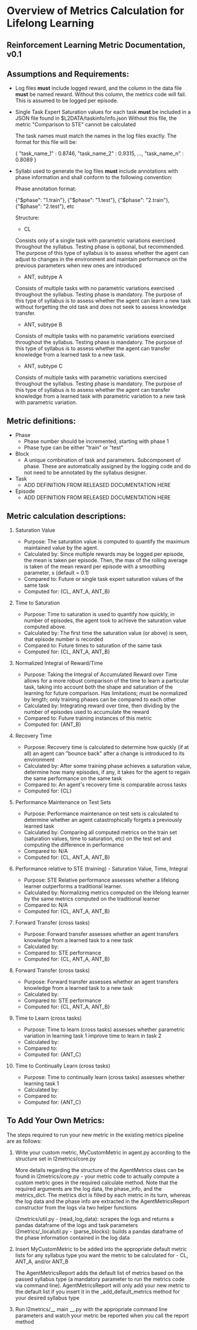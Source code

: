 # Overview of Metrics Calculation for Lifelong Learning
## Reinforcement Learning Metric Documentation, v0.1

Assumptions and Requirements:
------

+ Log files __must__ include logged reward, and the column in the data file __must__ be named reward. 
    Without this column, the metrics code will fail.
    This is assumed to be logged per episode.
+ Single Task Expert Saturation values for each task __must__ be included in a JSON file found in $L2DATA/taskinfo/info.json 
    Without this file, the metric "Comparison to STE" cannot be calculated 
    
    The task names must match the names in the log files exactly. The format for this file will be: 
    
    {
    "task_name_1" : 0.8746,
    "task_name_2" : 0.9315,
    ...,
    "task_name_n" : 0.8089
    }
        
+ Syllabi used to generate the log files __must__ include annotations with phase information and shall conform to the following convention:
    
    Phase annotation format:

    {"$phase":  "1.train"}, {"$phase":  "1.test"}, {"$phase":  "2.train"}, {"$phase":  "2.test"}, etc

    Structure:
    
    + CL

    Consists only of a single task with parametric variations exercised throughout the syllabus. Testing phase is optional, 
    but recommended. The purpose of this type of syllabus is to assess whether the agent can adjust to changes in the 
    environment and maintain performance on the previous parameters when new ones are introduced

    + ANT, subtype A

    Consists of multiple tasks with no parametric variations exercised throughout the syllabus. Testing phase is mandatory.
    The purpose of this type of syllabus is to assess whether the agent can learn a new task without forgetting the old task
    and does not seek to assess knowledge transfer.

    + ANT, subtype B

    Consists of multiple tasks with no parametric variations exercised throughout the syllabus. Testing phase is mandatory.
    The purpose of this type of syllabus is to assess whether the agent can transfer knowledge from a learned task to a new task.
    
    + ANT, subtype C

    Consists of multiple tasks with parametric variations exercised throughout the syllabus. Testing phase is mandatory.
    The purpose of this type of syllabus is to assess whether the agent can transfer knowledge from a learned task with 
    parametric variation to a new task with parametric variation.


Metric definitions:
------

+ Phase
    - Phase number should be incremented, starting with phase 1
    - Phase type can be either "train" or "test"
+ Block
    - A unique combination of task and parameters. Subcomponent of phase. 
    These are automatically assigned by the logging code and do not need to be annotated by the syllabus designer.
+ Task
    - ADD DEFINITION FROM RELEASED DOCUMENTATION HERE
+ Episode
    - ADD DEFINITION FROM RELEASED DOCUMENTATION HERE



Metric calculation descriptions:
------

1. Saturation Value
    + Purpose: The saturation value is computed to quantify the maximum maintained value by the agent.
    + Calculated by: Since multiple rewards may be logged per episode, the mean is taken per episode. 
    Then, the max of the rolling average is taken of the mean reward per episode with a smoothing parameter, s (default = 0.1)
    + Compared to: Future or single task expert saturation values of the same task
    + Computed for: {CL, ANT_A, ANT_B}                             

2. Time to Saturation
    + Purpose: Time to saturation is used to quantify how quickly, in number of episodes, the agent took to achieve the 
    saturation value computed above.
    + Calculated by: The first time the saturation value (or above) is seen, that episode number is recorded
    + Compared to: Future times to saturation of the same task
    + Computed for: {CL, ANT_A, ANT_B}

3. Normalized Integral of Reward/Time
    - Purpose: Taking the Integral of Accumulated Reward over Time allows for a more robust comparison of the time to learn a particular task, 
    taking into account both the shape and saturation of the learning for future comparison. Has limitations; must be normalized by length; 
    only training phases can be compared to each other
    + Calculated by: Integrating reward over time, then dividing by the number of episodes used to accumulate the reward
    + Compared to: Future training instances of this metric
    + Computed for: {ANT_B}

4. Recovery Time
    + Purpose: Recovery time is calculated to determine how quickly (if at all) an agent can "bounce back" after a change is introduced to its environment
    + Calculated by: After some training phase achieves a saturation value, determine how many episodes, if any, it takes for the agent to regain the same performance on the same task
    + Compared to: An agent's recovery time is comparable across tasks
    + Computed for: {CL}

5. Performance Maintenance on Test Sets
    + Purpose: Performance maintenance on test sets is calculated to determine whether an agent catastrophically forgets a previously learned task
    + Calculated by: Comparing all computed metrics on the train set (saturation values, time to saturation, etc) on the test set and computing the difference in performance  
    + Compared to: N/A
    + Computed for: {CL, ANT_A, ANT_B}

6. Performance relative to STE (training) - Saturation Value, Time, Integral
    + Purpose: STE Relative performance assesses whether a lifelong learner outperforms a traditional learner.
    + Calculated by: Normalizing metrics computed on the lifelong learner by the same metrics computed on the traditional learner 
    + Compared to: N/A
    + Computed for: {CL, ANT_A, ANT_B}

7. Forward Transfer (cross tasks)
    + Purpose: Forward transfer assesses whether an agent transfers knowledge from a learned task to a new task 
    + Calculated by: 
    + Compared to: STE performance
    + Computed for: {CL, ANT_A, ANT_B}
    
8. Forward Transfer (cross tasks)
    + Purpose: Forward transfer assesses whether an agent transfers knowledge from a learned task to a new task 
    + Calculated by: 
    + Compared to: STE performance
    + Computed for: {CL, ANT_A, ANT_B}

9. Time to Learn (cross tasks)
    + Purpose: Time to learn (cross tasks) assesses whether parametric variation in learning task 1 improve time to learn in task 2
    + Calculated by: 
    + Compared to:
    + Computed for: {ANT_C}
    
10. Time to Continually Learn (cross tasks)
    + Purpose: Time to continually learn (cross tasks) assesses whether learning task 1 
    + Calculated by: 
    + Compared to:
    + Computed for: {ANT_C}


To Add Your Own Metrics:
------

The steps required to run your new metric in the existing metrics pipeline are as follows:

1. Write your custom metric, MyCustomMetric in agent.py according to the structure set in l2metrics/core.py

    More details regarding the structure of the AgentMetrics class can be found in l2metrics/core.py - your metric code to 
    actually compute a custom metric goes in the required calculate method. Note that the required arguments are the log data,
    the phase_info, and the metrics_dict. The metrics dict is filled by each metric in its turn, whereas the log data and the
    phase info are extracted in the AgentMetricsReport constructor from the logs via two helper functions
    
    l2metrics/util.py - (read_log_data): scrapes the logs and returns a pandas dataframe of the logs and task parameters
    l2metrics/_localutil.py - (parse_blocks): builds a pandas dataframe of the phase information contained in the log data


2. Insert MyCustomMetric to be added into the appropriate default metric lists for any syllabus type you want the metric
to be calculated for - CL, ANT_A, and/or ANT_B

    The AgentMetricsReport adds the default list of metrics based on the passed syllabus type (a mandatory parameter to run 
    the metrics code via command line). AgentMetricsReport will only add your new metric to the default list if you insert 
    it in the _add_default_metrics method for your desired syllabus type

3. Run l2metrics/__ main __.py with the appropriate command line parameters and watch your metric be reported when you 
call the report method




